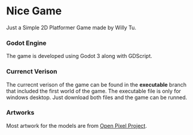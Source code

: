 # Nice Game
Just a Simple 2D Platformer Game made by Willy Tu.

### Godot Engine
The game is developed using Godot 3 along with GDScript.

### Currenct Verison
The currecnt verison of the game can be found in the __executable__ branch that included the first world of the game. The executable file is only for windows desktop. Just download both files and the game can be runned.

###

### Artworks
Most artwork for the models are from [Open Pixel Project](http://www.openpixelproject.com/).
